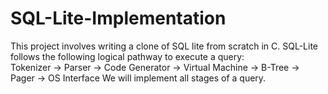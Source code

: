 # SQL-Lite-Implementation
This project involves writing a clone of SQL lite from scratch in C.
SQL-Lite follows the following logical pathway to execute a query:  
  Tokenizer -> Parser -> Code Generator -> Virtual Machine -> B-Tree -> Pager -> OS Interface
We will implement all stages of a query.
